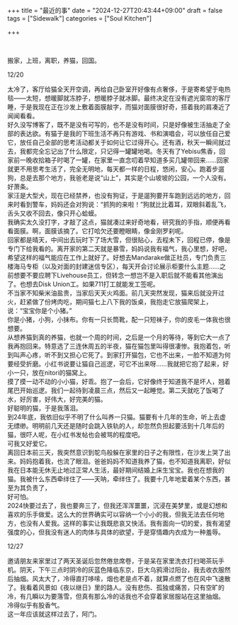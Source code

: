 +++
title = "最近的事"
date = "2024-12-27T20:43:44+09:00"
draft = false
tags = ["Sidewalk"]
categories = ["Soul Kitchen"]

+++

<br>




搬家，上班，离职，养猫，回国。
<br>


12/20
<br>


太冷了，客厅给猫全天开空调，再给自己卧室开好像有点奢侈，于是寄希望于电热毯——太短，想暖脚就冻脖子，想暖脖子就冰脚。最终决定在没有遮光窗帘的客厅睡，于是我现在正在沙发上敷着面膜敲字，而猫对面膜很好奇，搭着我的肩凑近了闻闻看看。
<br>
好久没写博客了，既不是没有可写的，也不是没有时间，只是好像被生活抽走了全部的表达欲。有猫于是我的下班生活不再只有游戏、书和演唱会，可以放任自己爱它，放任自己全部的思考活动都关于如何让它过得开心。还有酒，秋天一瞬间就过去，我都完全忘记出了什么限定，只记得一罐罐地喝。冬天有了Yebisu焦香，回家前一晚收拾箱子时喝了一罐，在家里一直念叨着早知道多买几罐带回来……回家就更不用思考生活了，完全无明地，每天都一样的日程，悠闲，安心。跑着步遛狗，总是去那个地方，我爸老是说“山上”，其实是个山坡坡的公园，一个人没有。
好萧条。
<br>
家汪是大型犬，现在已经禁养，也没有狗证，于是遛狗要开车跑到远远的地方，回来时看到警车，妈妈还会对狗说：“抓狗的来啦！”狗就比比着耳，双眼斜着乱飞，舌头又收不回去，像只开心蛤蟆。
<br>
我确实太久没打字，才敲了这点，猫就凑过来好奇地看，研究我的手指，顺便再看看面膜。啊，面膜该摘了。它打哈欠还要瞪眼睛，像金刚罗刹呢。
<br>
回家都是晴天，中间出去玩时下了场大雪，但很贴心，去程未下，回程已停，像是专门下给我看的。离开家的第二天就是暴雪，妈妈说我有福气，我心里想，好吧，希望这样的福气能应在工作上就好了。好想去Mandarake做正社员，专门负责三楼海马专柜（以及对面的封建迷信专区），每天开会讨论展示柜要什么主题……之前想要不要应聘下Livehouse员工，但转念一想岂不是入职后就不能看其他演出了。也想去Disk Union工。如果711打工就能发工签呢。
<br>
不当家不知柴米油盐贵，当家后天天火鸡面。前几天突然发现，猫来后就没开过火，赶紧做了份烤肉吃，期间猫七上八下我的饭桌，我抱走它放猫爬架上，说：“宝宝你是个小猪。”
<br>
你是小猪，小狗，小抹布。你有一只长筒靴，配一只短袜子，你的皮毛一体我也很想要。
<br>
从想养猫到真的养猫，也就一个周的时间，之后是一个月的等待，等到它大一点了我再抱回来。特意选了三连休周五的半夜，猫在猫包里叫得很凄惨。我抱着包，听到叫声心疼，听不到又担心它死了。到家打开猫包，它也不出来，一脸不知道为何要经受折磨。小红书说要让猫自己巡逻，可它不出来呀……我就把它抱了起来，好小一只，放在nitori的猫窝上。
<br>
摸了摸一动不动的小小猫，好乖。抱了一会后，它好像终于知道我不是坏人，翘着尾巴开始巡逻。我们一起待到凌晨三点，然后又一起睡觉。第二天就吃了饭喝了水，好厉害，好伟大，好完美的猫。
<br>
好聪明的猫，于是我落泪。
<br>
到24年底，我依旧似乎不明了什么叫养一只猫。猫要有十几年的生命，听上去虚无缥缈。明明前几天还是随时会跳入铁轨的人，却忽然负担起要活到十几年后的猫，很吓人呢，在小红书发帖也会被骂的程度吧。
<br>
可我又好爱它。
<br>
离回日本前三天，我突然意识到鸵鸟般躲在家里的日子之有限性，在沙发上哭了出来。妈妈抱着我，也流了眼泪。爸爸妈妈不知道我养了猫，也不知道我离职，好似我在日本能无休无止地过正常人生活，最好期间结婚上床生宝宝。我也在想我的猫。我被什么东西牵绊住了——天呐，牵绊住了。我要十几年地爱着某个东西，甚至为其负责了，
<br>
好可怕。
<br>
2024快要过去了，我也要奔三了，但我还浑浑噩噩，沉浸在美梦里，或是幻想和喜欢的乐手做爱。这么大的世界确实可以容纳一个小小的我，但我无法去任何地方，也没有人爱我。这样的事实让我既悲哀又快活。我有面向一切的爱，我有渴望强度的心，但我没有迷人的肉体与具体的欲望，于是穿情趣内衣成为一种羞辱。
<br>


12/27
<br>


邀请朋友来家里过了两天圣诞后忽然倦怠席卷，于是呆在家里洗衣打扫喝茶玩手机。阴天，下午三点时阴冷的灰蓝色降临东京，巨大乌鸦滑过阳台，我去收衣服然后抽烟。风太大了，冷得直打哆嗦，烟也老是点不着，就算点燃了也在风中飞速散了。我看着风景如《夜以继日》里的路人。没有悲伤、孤独或痛苦，只有空旷的冷，有几瞬以为要落雪，但真有那么冷的话我也不会穿着家居服站在这里抽烟。
<br>
冷得似乎有股香气。
<br>
这一年应该就这样过去了，阿门。

